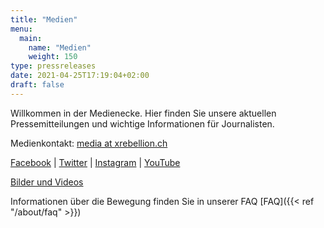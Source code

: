 ```yaml
---
title: "Medien"
menu:
  main:
    name: "Medien"
    weight: 150
type: pressreleases
date: 2021-04-25T17:19:04+02:00
draft: false
---
```


Willkommen in der Medienecke. Hier finden Sie unsere aktuellen Pressemitteilungen und wichtige Informationen für Journalisten.


Medienkontakt: [media at xrebellion.ch](media@xrebellion.ch)

[Facebook](https://facebook.com/XRSwitzerland) | [Twitter](https://twitter.com/@xrSchweiz) | [Instagram](https://instagram.com/xr_switzerland) | [YouTube](https://www.youtube.com/channel/UCcXrHicgZhfhCWg2cCrXCsA)

[Bilder und Videos](https://show.pics.io/xr-global-media-resources-public/search?tagId=5fa93cf0af1bf200110c09a7)


Informationen über die Bewegung finden Sie in unserer FAQ [FAQ]({{< ref "/about/faq" >}})

